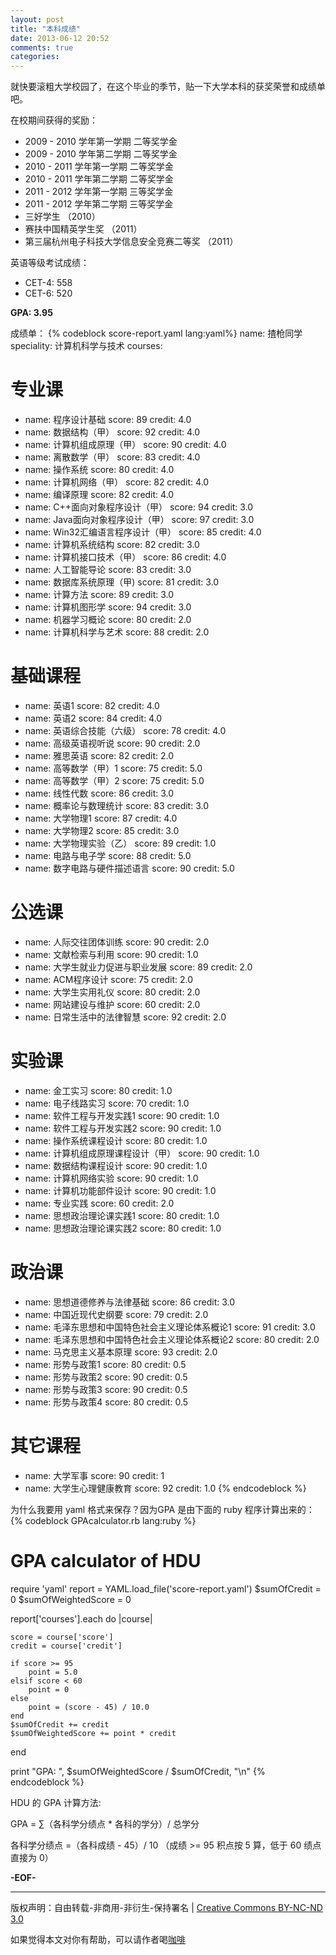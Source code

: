 ```yaml
---
layout: post
title: "本科成绩"
date: 2013-06-12 20:52
comments: true
categories: 
---
```


就快要滚粗大学校园了，在这个毕业的季节，贴一下大学本科的获奖荣誉和成绩单吧。

在校期间获得的奖励：

*	2009 - 2010 学年第一学期 二等奖学金
*   2009 - 2010 学年第二学期 二等奖学金
*   2010 - 2011 学年第一学期 二等奖学金
*   2010 - 2011 学年第二学期 二等奖学金
*   2011 - 2012 学年第一学期 三等奖学金
*   2011 - 2012 学年第二学期 三等奖学金
*   三好学生 （2010）
*   赛扶中国精英学生奖 （2011）
*   第三届杭州电子科技大学信息安全竞赛二等奖 （2011）

英语等级考试成绩：

*   CET-4: 558
*   CET-6: 520

**GPA: 3.95**
<!-- more -->
成绩单：
{% codeblock score-report.yaml lang:yaml%}
name: 揸枪同学
speciality: 计算机科学与技术
courses:
# 专业课
 - name: 程序设计基础
   score: 89
   credit: 4.0
 - name: 数据结构（甲）
   score: 92
   credit: 4.0
 - name: 计算机组成原理（甲）
   score: 90
   credit: 4.0
 - name: 离散数学（甲）
   score: 83
   credit: 4.0
 - name: 操作系统
   score: 80
   credit: 4.0
 - name: 计算机网络（甲）
   score: 82
   credit: 4.0
 - name: 编译原理
   score: 82
   credit: 4.0
 - name: C++面向对象程序设计（甲）
   score: 94
   credit: 3.0
 - name: Java面向对象程序设计（甲）
   score: 97
   credit: 3.0
 - name: Win32汇编语言程序设计（甲）
   score: 85
   credit: 4.0
 - name: 计算机系统结构
   score: 82
   credit: 3.0
 - name: 计算机接口技术（甲）
   score: 86
   credit: 4.0
 - name: 人工智能导论
   score: 83
   credit: 3.0
 - name: 数据库系统原理（甲)
   score: 81
   credit: 3.0
 - name: 计算方法
   score: 89
   credit: 3.0
 - name: 计算机图形学
   score: 94
   credit: 3.0
 - name: 机器学习概论
   score: 80
   credit: 2.0
 - name: 计算机科学与艺术
   score: 88
   credit: 2.0

# 基础课程
 - name: 英语1
   score: 82
   credit: 4.0
 - name: 英语2
   score: 84
   credit: 4.0
 - name: 英语综合技能（六级）
   score: 78
   credit: 4.0
 - name: 高级英语视听说
   score: 90
   credit: 2.0
 - name: 雅思英语
   score: 82
   credit: 2.0
 - name: 高等数学（甲）1
   score: 75
   credit: 5.0
 - name: 高等数学（甲）2
   score: 75
   credit: 5.0
 - name: 线性代数
   score: 86
   credit: 3.0
 - name: 概率论与数理统计
   score: 83
   credit: 3.0
 - name: 大学物理1
   score: 87
   credit: 4.0
 - name: 大学物理2
   score: 85
   credit: 3.0
 - name: 大学物理实验（乙）
   score: 89
   credit: 1.0
 - name: 电路与电子学
   score: 88
   credit: 5.0
 - name: 数字电路与硬件描述语言
   score: 90
   credit: 5.0

# 公选课
 - name: 人际交往团体训练
   score: 90
   credit: 2.0
 - name: 文献检索与利用
   score: 90
   credit: 1.0
 - name: 大学生就业力促进与职业发展
   score: 89
   credit: 2.0
 - name: ACM程序设计
   score: 75
   credit: 2.0
 - name: 大学生实用礼仪
   score: 80
   credit: 2.0
 - name: 网站建设与维护
   score: 60
   credit: 2.0
 - name: 日常生活中的法律智慧
   score: 92
   credit: 2.0

# 实验课
 - name: 金工实习
   score: 80
   credit: 1.0
 - name: 电子线路实习
   score: 70
   credit: 1.0
 - name: 软件工程与开发实践1
   score: 90
   credit: 1.0
 - name: 软件工程与开发实践2
   score: 90
   credit: 1.0
 - name: 操作系统课程设计
   score: 80
   credit: 1.0
 - name: 计算机组成原理课程设计（甲）
   score: 90
   credit: 1.0
 - name: 数据结构课程设计
   score: 90
   credit: 1.0
 - name: 计算机网络实验
   score: 90
   credit: 1.0
 - name: 计算机功能部件设计
   score: 90
   credit: 1.0
 - name: 专业实践
   score: 60
   credit: 2.0
 - name: 思想政治理论课实践1
   score: 80
   credit: 1.0
 - name: 思想政治理论课实践2
   score: 80
   credit: 1.0

# 政治课
 - name: 思想道德修养与法律基础
   score: 86
   credit: 3.0
 - name: 中国近现代史纲要
   score: 79
   credit: 2.0
 - name: 毛泽东思想和中国特色社会主义理论体系概论1
   score: 91
   credit: 3.0
 - name: 毛泽东思想和中国特色社会主义理论体系概论2
   score: 80
   credit: 2.0
 - name: 马克思主义基本原理
   score: 93
   credit: 2.0
 - name: 形势与政策1
   score: 80
   credit: 0.5
 - name: 形势与政策2
   score: 90
   credit: 0.5
 - name: 形势与政策3
   score: 90
   credit: 0.5
 - name: 形势与政策4
   score: 80
   credit: 0.5

# 其它课程
 - name: 大学军事
   score: 90
   credit: 1
 - name: 大学生心理健康教育
   score: 92
   credit: 1.0
{% endcodeblock %}

为什么我要用 yaml 格式来保存？因为GPA 是由下面的 ruby 程序计算出来的：
{% codeblock GPAcalculator.rb lang:ruby %}
# GPA calculator of HDU
require 'yaml'
report = YAML.load_file('score-report.yaml')
$sumOfCredit = 0
$sumOfWeightedScore = 0

report['courses'].each do |course|

    score = course['score']
    credit = course['credit']

    if score >= 95
        point = 5.0
    elsif score < 60
        point = 0
    else
        point = (score - 45) / 10.0
    end
    $sumOfCredit += credit
    $sumOfWeightedScore += point * credit 
end

print "GPA: ", $sumOfWeightedScore / $sumOfCredit, "\n"
{% endcodeblock %}

HDU 的 GPA 计算方法:

GPA = ∑（各科学分绩点 * 各科的学分）/ 总学分

各科学分绩点 =（各科成绩 - 45）/ 10	（成绩 >= 95 积点按 5 算，低于 60 绩点直接为 0）

**-EOF-**
___

版权声明：自由转载-非商用-非衍生-保持署名 | [Creative Commons BY-NC-ND 3.0](http://creativecommons.org/licenses/by-nc-nd/3.0/deed.zh "CC 3.0")

如果觉得本文对你有帮助，可以请作者喝[咖啡](http://me.alipay.com/zhaqiang)
